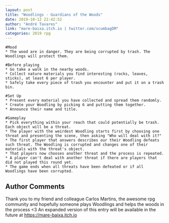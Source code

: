 ```yaml
---
layout: post
title: "Woodlings - Guardians of the Woods"
date: 2019-10-12 22:42:52
author: "André Tavares"
link: "mare-baixa.itch.io | twitter.com/scumbagDM"
categories: 2019 rpg
---
```


 
```
#Mood
* The wood are in danger. They are being corrupted by trash. The Woodlings will protect them.

#Before playing
* Go take a walk in the nearby woods. 
* Collect nature materials you find interesting (rocks, leaves, sticks), at least 6 per player.
* Safely take every piece of trash you encounter and put it on a trash bin.

#Set Up
* Present every material you have collected and spread them randomly. 
* Create your Woodling by picking 6 and putting them together.
* Announce their name and title.

#Gameplay
* Pick everything within your reach that could potentially be trash. Each object will be a threat. 
* The player with the weirdest Woodling starts first by choosing one threat and presenting the scene, then asking "Who will deal with it?"
* The first player that answers describes our their Woodling defeats such threat. The Woodling is corrupted and changes one of their materials with the threat's object.
* That players now chooses another threat and the process is repeated. 
* A player can't deal with another threat if there are players that did not played this round yet. 
* The game ends when all threats have been defeated or if all Woodlings have been corrupted. 

```
## Author Comments
Thank you to my friend and colleague Carlos Martins, the awesome rpg community and hopefully someone plays Woodlings and helps the woods in the process <3 An expanded version of this entry will be available in the future at https://mare-baixa.itch.io
